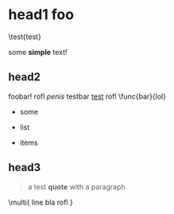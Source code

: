 # head1 **foo**

\test{test}

some **simple** text!

## head2

foobar! rofl _penis_ testbar [test](link) rofl \func{bar}{lol}

* some

* list
* items


## head3

> a test **quote**
> with a paragraph

\multi{
    line
    bla
    rofl
}

